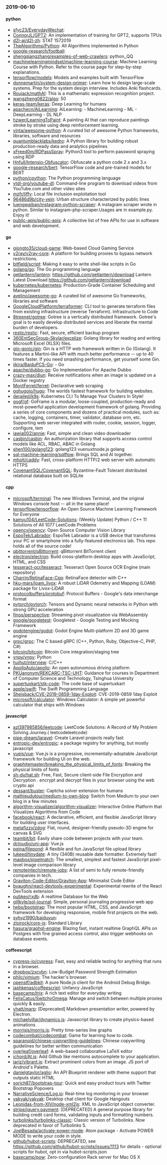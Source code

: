 ### 2019-06-10

#### python
* [sfyc23/EverydayWechat](https://github.com/sfyc23/EverydayWechat): 
* [ConnorJL/GPT2](https://github.com/ConnorJL/GPT2): An implementation of training for GPT2, supports TPUs
* [d2l-ai/d2l-zh](https://github.com/d2l-ai/d2l-zh): STAT 1572019
* [TheAlgorithms/Python](https://github.com/TheAlgorithms/Python): All Algorithms implemented in Python
* [google-research/football](https://github.com/google-research/football): 
* [shengqiangzhang/examples-of-web-crawlers](https://github.com/shengqiangzhang/examples-of-web-crawlers): python,,QQ
* [machinelearningmindset/machine-learning-course](https://github.com/machinelearningmindset/machine-learning-course):  Machine Learning Course with Python. Refer to the course page for step-by-step explanations.
* [tensorflow/models](https://github.com/tensorflow/models): Models and examples built with TensorFlow
* [donnemartin/system-design-primer](https://github.com/donnemartin/system-design-primer): Learn how to design large-scale systems. Prep for the system design interview. Includes Anki flashcards.
* [Roujack/mathAI](https://github.com/Roujack/mathAI): This is a mathematic expression recognition project.
* [wangzheng0822/algo](https://github.com/wangzheng0822/algo): 50
* [keras-team/keras](https://github.com/keras-team/keras): Deep Learning for humans
* [apachecn/AiLearning](https://github.com/apachecn/AiLearning): AiLearning:  - MachineLearning - ML - DeepLearning - DL NLP
* [hzwer/LearningToPaint](https://github.com/hzwer/LearningToPaint): A painting AI that can reproduce paintings stroke by stroke using deep reinforcement learning.
* [vinta/awesome-python](https://github.com/vinta/awesome-python): A curated list of awesome Python frameworks, libraries, software and resources
* [quantumblacklabs/kedro](https://github.com/quantumblacklabs/kedro): A Python library for building robust production-ready data and analytics pipelines
* [xFreed0m/RDPassSpray](https://github.com/xFreed0m/RDPassSpray): Python3 tool to perform password spraying using RDP
* [Hnfull/Intensio-Obfuscator](https://github.com/Hnfull/Intensio-Obfuscator): Obfuscate a python code 2.x and 3.x
* [google-research/bert](https://github.com/google-research/bert): TensorFlow code and pre-trained models for BERT
* [python/cpython](https://github.com/python/cpython): The Python programming language
* [ytdl-org/youtube-dl](https://github.com/ytdl-org/youtube-dl): Command-line program to download videos from YouTube.com and other video sites
* [mzfr/liffy](https://github.com/mzfr/liffy): Local file inclusion exploitation tool
* [96486d9b/city-vein](https://github.com/96486d9b/city-vein): Urban structure characterized by public lines
* [luengwaiban/instagram-python-scraper](https://github.com/luengwaiban/instagram-python-scraper): A instagram scraper wrote in python. Similar to instagram-php-scraper.Usages are in example.py. Enjoy it!
* [public-apis/public-apis](https://github.com/public-apis/public-apis): A collective list of free APIs for use in software and web development.

#### go
* [giongto35/cloud-game](https://github.com/giongto35/cloud-game): Web-based Cloud Gaming Service
* [v2ray/v2ray-core](https://github.com/v2ray/v2ray-core): A platform for building proxies to bypass network restrictions.
* [bitfield/script](https://github.com/bitfield/script): Making it easy to write shell-like scripts in Go
* [golang/go](https://github.com/golang/go): The Go programming language
* [getlantern/lantern](https://github.com/getlantern/lantern):  https://github.com/getlantern/download  Lantern Latest Download https://github.com/getlantern/download 
* [kubernetes/kubernetes](https://github.com/kubernetes/kubernetes): Production-Grade Container Scheduling and Management
* [avelino/awesome-go](https://github.com/avelino/awesome-go): A curated list of awesome Go frameworks, libraries and software
* [GoogleCloudPlatform/terraformer](https://github.com/GoogleCloudPlatform/terraformer): CLI tool to generate terraform files from existing infrastructure (reverse Terraform). Infrastructure to Code
* [8treenet/gotree](https://github.com/8treenet/gotree): Gotree is a vertically distributed framework. Gotree's goal is to easily develop distributed services and liberate the mental burden of developers.
* [restic/restic](https://github.com/restic/restic): Fast, secure, efficient backup program
* [360EntSecGroup-Skylar/excelize](https://github.com/360EntSecGroup-Skylar/excelize): Golang library for reading and writing Microsoft Excel (XLSX) files.
* [gin-gonic/gin](https://github.com/gin-gonic/gin): Gin is a HTTP web framework written in Go (Golang). It features a Martini-like API with much better performance -- up to 40 times faster. If you need smashing performance, get yourself some Gin.
* [iikira/BaiduPCS-Go](https://github.com/iikira/BaiduPCS-Go):  - Go
* [apache/dubbo-go](https://github.com/apache/dubbo-go): Go Implementation For Apache Dubbo
* [crazy-max/diun](https://github.com/crazy-max/diun):  Receive notifications when an image is updated on a Docker registry
* [MontFerret/ferret](https://github.com/MontFerret/ferret): Declarative web scraping
* [gohugoio/hugo](https://github.com/gohugoio/hugo): The worlds fastest framework for building websites.
* [derailed/k9s](https://github.com/derailed/k9s):  Kubernetes CLI To Manage Your Clusters In Style!
* [gogf/gf](https://github.com/gogf/gf): GoFrame is a modular, loose-coupled, production-ready and most-powerful application development framework of golang. Providing a series of core components and dozens of practical modules, such as: cache, logging, containers, timer, validator, database orm, etc. Supporting web server integrated with router, cookie, session, logger, configure, tem
* [iawia002/annie](https://github.com/iawia002/annie):  Fast, simple and clean video downloader
* [casbin/casbin](https://github.com/casbin/casbin): An authorization library that supports access control models like ACL, RBAC, ABAC in Golang
* [shen100/golang123](https://github.com/shen100/golang123): golang123  vuenuxtnode.js  golang 
* [sql-machine-learning/sqlflow](https://github.com/sql-machine-learning/sqlflow): Brings SQL and AI together.
* [mholt/caddy](https://github.com/mholt/caddy): Fast, cross-platform HTTP/2 web server with automatic HTTPS
* [CovenantSQL/CovenantSQL](https://github.com/CovenantSQL/CovenantSQL): Byzantine-Fault Tolerant distributed relational database built on SQLite

#### cpp
* [microsoft/terminal](https://github.com/microsoft/terminal): The new Windows Terminal, and the original Windows console host -- all in the same place!
* [tensorflow/tensorflow](https://github.com/tensorflow/tensorflow): An Open Source Machine Learning Framework for Everyone
* [kamyu104/LeetCode-Solutions](https://github.com/kamyu104/LeetCode-Solutions): (Weekly Update) Python / C++ 11 Solutions of All 1077 LeetCode Problems
* [opencv/opencv](https://github.com/opencv/opencv): Open Source Computer Vision Library
* [EspoTek/Labrador](https://github.com/EspoTek/Labrador): EspoTek Labrador is a USB device that transforms your PC or smartphone into a fully-featured electronics lab. This repo holds all of the source code!
* [qbittorrent/qBittorrent](https://github.com/qbittorrent/qBittorrent): qBittorrent BitTorrent client
* [electron/electron](https://github.com/electron/electron): Build cross-platform desktop apps with JavaScript, HTML, and CSS
* [tesseract-ocr/tesseract](https://github.com/tesseract-ocr/tesseract): Tesseract Open Source OCR Engine (main repository)
* [Charrin/RetinaFace-Cpp](https://github.com/Charrin/RetinaFace-Cpp): RetinaFace detector with C++
* [hku-mars/loam_livox](https://github.com/hku-mars/loam_livox): A robust LiDAR Odemetry and Mapping (LOAM) package for Livox-LiDAR
* [protocolbuffers/protobuf](https://github.com/protocolbuffers/protobuf): Protocol Buffers - Google's data interchange format
* [pytorch/pytorch](https://github.com/pytorch/pytorch): Tensors and Dynamic neural networks in Python with strong GPU acceleration
* [finos/perspective](https://github.com/finos/perspective): Streaming pivot visualization via WebAssembly
* [google/googletest](https://github.com/google/googletest): Googletest - Google Testing and Mocking Framework
* [godotengine/godot](https://github.com/godotengine/godot): Godot Engine  Multi-platform 2D and 3D game engine
* [grpc/grpc](https://github.com/grpc/grpc): The C based gRPC (C++, Python, Ruby, Objective-C, PHP, C#)
* [bitcoin/bitcoin](https://github.com/bitcoin/bitcoin): Bitcoin Core integration/staging tree
* [vnpy/vnpy](https://github.com/vnpy/vnpy): Python
* [huihut/interview](https://github.com/huihut/interview):  C/C++ 
* [ApolloAuto/apollo](https://github.com/ApolloAuto/apollo): An open autonomous driving platform
* [PKUanonym/REKCARC-TSC-UHT](https://github.com/PKUanonym/REKCARC-TSC-UHT):  Guidance for courses in Department of Computer Science and Technology, Tsinghua University
* [supertuxkart/stk-code](https://github.com/supertuxkart/stk-code): The code base of supertuxkart
* [apple/swift](https://github.com/apple/swift): The Swift Programming Language
* [Sheisback/CVE-2019-0859-1day-Exploit](https://github.com/Sheisback/CVE-2019-0859-1day-Exploit): CVE-2019-0859 1day Exploit
* [microsoft/calculator](https://github.com/microsoft/calculator): Windows Calculator: A simple yet powerful calculator that ships with Windows

#### javascript
* [azl397985856/leetcode](https://github.com/azl397985856/leetcode): LeetCode Solutions: A Record of My Problem Solving Journey.( leetcodeleetcode)
* [pipe-dream/laravel](https://github.com/pipe-dream/laravel): Create Laravel projects really fast
* [entropic-dev/entropic](https://github.com/entropic-dev/entropic):   a package registry for anything, but mostly javascript   
* [vuejs/vue](https://github.com/vuejs/vue):  Vue.js is a progressive, incrementally-adoptable JavaScript framework for building UI on the web.
* [graphitemaster/breaking_the_physical_limits_of_fonts](https://github.com/graphitemaster/breaking_the_physical_limits_of_fonts): Breaking the physical limits of fonts
* [sh-dv/hat.sh](https://github.com/sh-dv/hat.sh): Free, Fast, Secure client-side File Encryption and Decryption . encrypt and decrypt files in your browser using the web crypto api
* [dessant/buster](https://github.com/dessant/buster): Captcha solver extension for humans
* [mathieudutour/medium-to-own-blog](https://github.com/mathieudutour/medium-to-own-blog): Switch from Medium to your own blog in a few minutes
* [algorithm-visualizer/algorithm-visualizer](https://github.com/algorithm-visualizer/algorithm-visualizer): Interactive Online Platform that Visualizes Algorithms from Code
* [facebook/react](https://github.com/facebook/react): A declarative, efficient, and flexible JavaScript library for building user interfaces.
* [metafizzy/zdog](https://github.com/metafizzy/zdog): Flat, round, designer-friendly pseudo-3D engine for canvas & SVG
* [teambit/bit](https://github.com/teambit/bit): Easily share code between projects with your team.
* [dcloudio/uni-app](https://github.com/dcloudio/uni-app):  Vue.js 
* [pqina/filepond](https://github.com/pqina/filepond):  A flexible and fun JavaScript file upload library
* [lukeed/tinydate](https://github.com/lukeed/tinydate): A tiny (340B) reusable date formatter. Extremely fast!
* [mapbox/pixelmatch](https://github.com/mapbox/pixelmatch): The smallest, simplest and fastest JavaScript pixel-level image comparison library
* [remoteintech/remote-jobs](https://github.com/remoteintech/remote-jobs): A list of semi to fully remote-friendly companies in tech.
* [Graviton-Code-Editor/Graviton-App](https://github.com/Graviton-Code-Editor/Graviton-App): Minimalist Code Editor
* [bvaughn/react-devtools-experimental](https://github.com/bvaughn/react-devtools-experimental): Experimental rewrite of the React DevTools extension
* [pubkey/rxdb](https://github.com/pubkey/rxdb):   A realtime Database for the Web
* [gillkyle/sol-journal](https://github.com/gillkyle/sol-journal):  Simple, personal journaling progressive web app
* [twbs/bootstrap](https://github.com/twbs/bootstrap): The most popular HTML, CSS, and JavaScript framework for developing responsive, mobile first projects on the web.
* [syhyz1990/baiduyun](https://github.com/syhyz1990/baiduyun):  
* [zloirock/core-js](https://github.com/zloirock/core-js): Standard Library
* [hasura/graphql-engine](https://github.com/hasura/graphql-engine): Blazing fast, instant realtime GraphQL APIs on Postgres with fine grained access control, also trigger webhooks on database events.

#### coffeescript
* [cypress-io/cypress](https://github.com/cypress-io/cypress): Fast, easy and reliable testing for anything that runs in a browser.
* [dropbox/zxcvbn](https://github.com/dropbox/zxcvbn): Low-Budget Password Strength Estimation
* [philc/vimium](https://github.com/philc/vimium): The hacker's browser.
* [openstf/adbkit](https://github.com/openstf/adbkit): A pure Node.js client for the Android Debug Bridge.
* [jashkenas/coffeescript](https://github.com/jashkenas/coffeescript): Unfancy JavaScript
* [basecamp/trix](https://github.com/basecamp/trix): A rich text editor for everyday writing
* [FelisCatus/SwitchyOmega](https://github.com/FelisCatus/SwitchyOmega): Manage and switch between multiple proxies quickly & easily.
* [yhatt/marp](https://github.com/yhatt/marp): [Deprecated] Markdown presentation writer, powered by Electron.
* [michaelvillar/dynamics.js](https://github.com/michaelvillar/dynamics.js): Javascript library to create physics-based animations
* [morrisjs/morris.js](https://github.com/morrisjs/morris.js): Pretty time-series line graphs
* [codecombat/codecombat](https://github.com/codecombat/codecombat): Game for learning how to code.
* [sparanoid/chinese-copywriting-guidelines](https://github.com/sparanoid/chinese-copywriting-guidelines): Chinese copywriting guidelines for better written communication
* [overleaf/overleaf](https://github.com/overleaf/overleaf): A web-based collaborative LaTeX editor
* [ichord/At.js](https://github.com/ichord/At.js): Add Github like mentions autocomplete to your application.
* [jariz/vibrant.js](https://github.com/jariz/vibrant.js): Extract prominent colors from an image. JS port of Android's Palette.
* [danielgtaylor/aglio](https://github.com/danielgtaylor/aglio): An API Blueprint renderer with theme support that outputs static HTML
* [sorich87/bootstrap-tour](https://github.com/sorich87/bootstrap-tour): Quick and easy product tours with Twitter Bootstrap Popovers
* [NarrativeScience/Log.io](https://github.com/NarrativeScience/Log.io): Real-time log monitoring in your browser
* [yakyak/yakyak](https://github.com/yakyak/yakyak): Desktop chat client for Google Hangouts
* [Leonidas-from-XIV/node-xml2js](https://github.com/Leonidas-from-XIV/node-xml2js): XML to JavaScript object converter.
* [stripe/jquery.payment](https://github.com/stripe/jquery.payment): [DEPRECATED] A general purpose library for building credit card forms, validating inputs and formatting numbers.
* [turbolinks/turbolinks-classic](https://github.com/turbolinks/turbolinks-classic): Classic version of Turbolinks. Now deprecated in favor of Turbolinks 5.
* [JoelBesada/activate-power-mode](https://github.com/JoelBesada/activate-power-mode): Atom package - Activate POWER MODE to write your code in style.
* [github/hubot-scripts](https://github.com/github/hubot-scripts): DEPRECATED, see https://github.com/github/hubot-scripts/issues/1113 for details - optional scripts for hubot, opt in via hubot-scripts.json
* [basecamp/pow](https://github.com/basecamp/pow): Zero-configuration Rack server for Mac OS X
